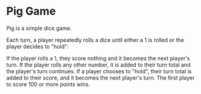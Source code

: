 # Pig Game

Pig is a simple dice game.

Each turn, a player repeatedly rolls a dice until either a 1 is rolled or the player decides to "hold":

If the player rolls a 1, they score nothing and it becomes the next player's turn.
If the player rolls any other number, it is added to their turn total and the player's turn continues.
If a player chooses to "hold", their turn total is added to their score, and it becomes the next player's turn.
The first player to score 100 or more points wins.
